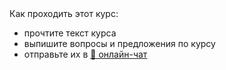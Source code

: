 

<div class="print:hidden">
Как проходить этот курс:

* прочтите текст курса
* выпишите вопросы и предложения по курсу
* отправьте их в <a href="https://lojban.pw/ru/articles/live_chat/" data-md-type="link">💬 онлайн-чат</a>
</div>


